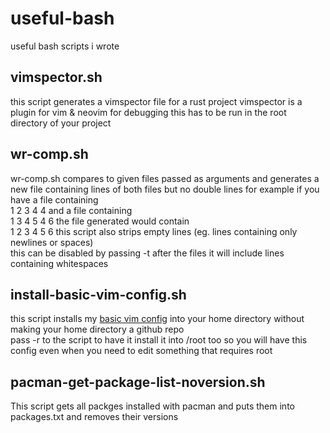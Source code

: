 # useful-bash 
useful bash scripts i wrote

## vimspector.sh 
this script generates a vimspector file for a rust project
vimspector is a plugin for vim & neovim for debugging
this has to be run in the root directory of your project

## wr-comp.sh
wr-comp.sh compares to given files passed as arguments and generates a new file containing
lines of both files but no double lines for example if you have a file containing  
1 
2 
3 
4 
4 
and a file containing  
1 
3 
4 
5 
4 
6 
the file generated would contain  
1 
2 
3 
4 
5 
6 
this script also strips empty lines (eg. lines containing only newlines or spaces)  
this can be disabled by passing -t after the files it will include lines containing whitespaces  

## install-basic-vim-config.sh
this script installs my [basic vim config](https://github.com/coolian1337/basic-vim-config)
into your home directory without making your home directory a github repo  
pass -r to the script to have it install it into /root too so you will have this config even when you need to edit something that requires root  

## pacman-get-package-list-noversion.sh  
This script gets all packges installed with pacman and puts them into packages.txt and removes their versions
